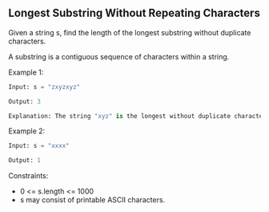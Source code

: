 ## Longest Substring Without Repeating Characters

Given a string s, find the length of the longest substring without duplicate characters.

A substring is a contiguous sequence of characters within a string.

Example 1:

```py
Input: s = "zxyzxyz"

Output: 3

Explanation: The string "xyz" is the longest without duplicate characters.
```

Example 2:

```py
Input: s = "xxxx"

Output: 1
```

Constraints:

- 0 <= s.length <= 1000
- s may consist of printable ASCII characters.
